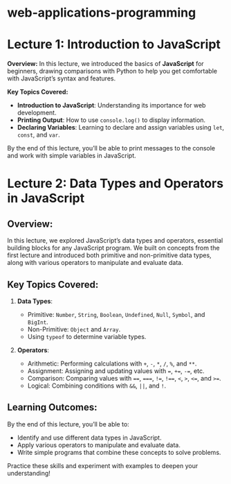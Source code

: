 # web-applications-programming

# Lecture 1: Introduction to JavaScript

**Overview:**
In this lecture, we introduced the basics of **JavaScript** for beginners, drawing comparisons with Python to help you get comfortable with JavaScript’s syntax and features.

**Key Topics Covered:**
- **Introduction to JavaScript**: Understanding its importance for web development.
- **Printing Output**: How to use `console.log()` to display information.
- **Declaring Variables**: Learning to declare and assign variables using `let`, `const`, and `var`.

By the end of this lecture, you’ll be able to print messages to the console and work with simple variables in JavaScript.

# Lecture 2: Data Types and Operators in JavaScript

## Overview:
In this lecture, we explored JavaScript’s data types and operators, essential building blocks for any JavaScript program. We built on concepts from the first lecture and introduced both primitive and non-primitive data types, along with various operators to manipulate and evaluate data.

## Key Topics Covered:

1. **Data Types**:
   - Primitive: `Number`, `String`, `Boolean`, `Undefined`, `Null`, `Symbol`, and `BigInt`.
   - Non-Primitive: `Object` and `Array`.
   - Using `typeof` to determine variable types.

2. **Operators**:
   - Arithmetic: Performing calculations with `+`, `-`, `*`, `/`, `%`, and `**`.
   - Assignment: Assigning and updating values with `=`, `+=`, `-=`, etc.
   - Comparison: Comparing values with `==`, `===`, `!=`, `!==`, `<`, `>`, `<=`, and `>=`.
   - Logical: Combining conditions with `&&`, `||`, and `!`.

## Learning Outcomes:
By the end of this lecture, you’ll be able to:
- Identify and use different data types in JavaScript.
- Apply various operators to manipulate and evaluate data.
- Write simple programs that combine these concepts to solve problems.

Practice these skills and experiment with examples to deepen your understanding!


